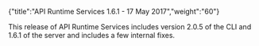 {"title":"API Runtime Services 1.6.1 - 17 May 2017","weight":"60"} 

This release of API Runtime Services includes version 2.0.5 of the CLI and 1.6.1 of the server and includes a few internal fixes.